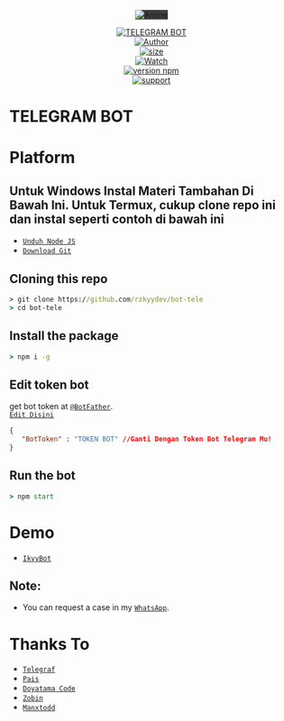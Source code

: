 <p align="center">
<img src="https://telegra.ph/file/c17202bf4a21e83931fed.jpg" alt="Anime" style="max-width: 478px; background-color: rgb(63, 63, 63);">
</p>
<p align="center">
<a href="https://rzkydev.site"><img title="TELEGRAM BOT" src="https://img.shields.io/badge/Base Bot Telegram-yellow?colorA=%23ff0000&colorB=%23017e40&style=for-the-badge"></a><br>
<a href="https://github.com/Rizky878"><img title="Author" src="https://img.shields.io/badge/Author-Rzky%20Fdlh-red.svg?style=for-the-badge&logo=github"></a><br>
<a href="https://github.com/Rizky878/bot-tele"><img src="https://img.shields.io/github/repo-size/Rizky878/bot-tele?style=for-the-badge&logo=github" alt="size" /></a><br>
<a href="https://github.com/Rizky878/bot-tele/watchers"> <img src="https://img.shields.io/github/watchers/Rizky878/bot-tele?logo=github&style=for-the-badge" alt="Watch" /></a><br>
<a href="https://npmjs.com/package/telegraf"> <img src="https://img.shields.io/badge/Telegraf-v4.5.2-red.svg?style=for-the-badge&logo=npm&logoColor=yellow" alt="version npm" /></a><br>
<a href="https://t.me/+cV7x1HKVr6UxNTA1"> <img src="https://img.shields.io/badge/telegram-Support_Group-blue?style=social&logo=telegram" alt="support" /></a>
</p>



# TELEGRAM BOT
# Platform 
## Untuk Windows Instal Materi Tambahan Di Bawah Ini. Untuk Termux, cukup clone repo ini dan instal seperti contoh di bawah ini 
 

* [`Unduh Node JS`](https://nodejs.org/en/download/)
* [`Download Git`](https://git-scm.com/download/win)


## Cloning this repo
```cmd
> git clone https://github.com/rzkyydev/bot-tele
> cd bot-tele
```

## Install the package
```cmd
> npm i -g
```

## Edit token bot
get bot token at [`@BotFather`](http://t.me/BotFather).<br>
[`Edit Disini`](https://github.com/Rizky878/bot-tele/blob/90954a542a7e0cd4bf32a251f96912881d94ac80/json/config.json#L15)
```json
{ 
   "BotToken" : "TOKEN BOT" //Ganti Dengan Token Bot Telegram Mu!
}
```

## Run the bot
```cmd
> npm start
```

# Demo 
* [`IkyyBot`](https://t.me/Rzkyyybot)

## Note:
* You can request a case in my [`WhatsApp`](http://wa.me/6282387804410).

# Thanks To
* [`Telegraf`](https://github.com/telegraf/telegraf)
* [`Pais`](https://github.com/Paiiss)
* [`Doyatama Code`](https://youtube.com/channel/UCctNhbMwbMs-5bdfuQv1aXg)
* [`Zobin`](https://github.com/Zobin33)
* [`Manxtodd`](https://github.com/Manxtodd)


